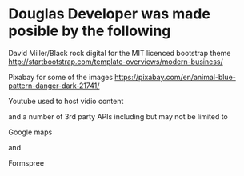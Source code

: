 # Douglas Developer was made posible by the following

David Miller/Black rock digital for the MIT licenced bootstrap theme
http://startbootstrap.com/template-overviews/modern-business/ 

Pixabay for some of the images
https://pixabay.com/en/animal-blue-pattern-danger-dark-21741/

Youtube used to host vidio content

and a number of 3rd party APIs
including but may not be limited to

Google maps

and

Formspree
